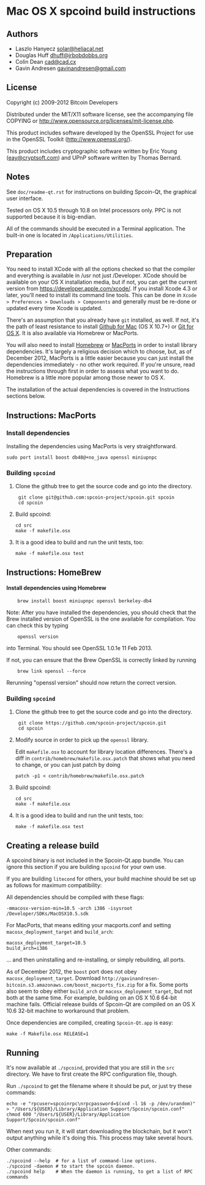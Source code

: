 Mac OS X spcoind build instructions
====================================

Authors
-------

* Laszlo Hanyecz <solar@heliacal.net>
* Douglas Huff <dhuff@jrbobdobbs.org>
* Colin Dean <cad@cad.cx>
* Gavin Andresen <gavinandresen@gmail.com>

License
-------

Copyright (c) 2009-2012 Bitcoin Developers

Distributed under the MIT/X11 software license, see the accompanying
file COPYING or http://www.opensource.org/licenses/mit-license.php.

This product includes software developed by the OpenSSL Project for use in
the OpenSSL Toolkit (http://www.openssl.org/).

This product includes cryptographic software written by
Eric Young (eay@cryptsoft.com) and UPnP software written by Thomas Bernard.

Notes
-----

See `doc/readme-qt.rst` for instructions on building Spcoin-Qt, the
graphical user interface.

Tested on OS X 10.5 through 10.8 on Intel processors only. PPC is not
supported because it is big-endian.

All of the commands should be executed in a Terminal application. The
built-in one is located in `/Applications/Utilities`.

Preparation
-----------

You need to install XCode with all the options checked so that the compiler
and everything is available in /usr not just /Developer. XCode should be
available on your OS X installation media, but if not, you can get the
current version from https://developer.apple.com/xcode/. If you install
Xcode 4.3 or later, you'll need to install its command line tools. This can
be done in `Xcode > Preferences > Downloads > Components` and generally must
be re-done or updated every time Xcode is updated.

There's an assumption that you already have `git` installed, as well. If
not, it's the path of least resistance to install [Github for Mac](https://mac.github.com/)
(OS X 10.7+) or
[Git for OS X](https://code.google.com/p/git-osx-installer/). It is also
available via Homebrew or MacPorts.

You will also need to install [Homebrew](http://mxcl.github.io/homebrew/)
or [MacPorts](https://www.macports.org/) in order to install library
dependencies. It's largely a religious decision which to choose, but, as of
December 2012, MacPorts is a little easier because you can just install the
dependencies immediately - no other work required. If you're unsure, read
the instructions through first in order to assess what you want to do.
Homebrew is a little more popular among those newer to OS X.

The installation of the actual dependencies is covered in the Instructions
sections below.

Instructions: MacPorts
----------------------

### Install dependencies

Installing the dependencies using MacPorts is very straightforward.

    sudo port install boost db48@+no_java openssl miniupnpc

### Building `spcoind`

1. Clone the github tree to get the source code and go into the directory.

        git clone git@github.com:spcoin-project/spcoin.git spcoin
        cd spcoin

2.  Build spcoind:

        cd src
        make -f makefile.osx

3.  It is a good idea to build and run the unit tests, too:

        make -f makefile.osx test

Instructions: HomeBrew
----------------------

#### Install dependencies using Homebrew

        brew install boost miniupnpc openssl berkeley-db4

Note: After you have installed the dependencies, you should check that the Brew installed version of OpenSSL is the one available for compilation. You can check this by typing

        openssl version

into Terminal. You should see OpenSSL 1.0.1e 11 Feb 2013.

If not, you can ensure that the Brew OpenSSL is correctly linked by running

        brew link openssl --force

Rerunning "openssl version" should now return the correct version.

### Building `spcoind`

1. Clone the github tree to get the source code and go into the directory.

        git clone https://github.com/spcoin-project/spcoin.git
        cd spcoin

2.  Modify source in order to pick up the `openssl` library.

    Edit `makefile.osx` to account for library location differences. There's a
    diff in `contrib/homebrew/makefile.osx.patch` that shows what you need to
    change, or you can just patch by doing

        patch -p1 < contrib/homebrew/makefile.osx.patch

3.  Build spcoind:

        cd src
        make -f makefile.osx

4.  It is a good idea to build and run the unit tests, too:

        make -f makefile.osx test

Creating a release build
------------------------

A spcoind binary is not included in the Spcoin-Qt.app bundle. You can ignore
this section if you are building `spcoind` for your own use.

If you are building `litecond` for others, your build machine should be set up
as follows for maximum compatibility:

All dependencies should be compiled with these flags:

    -mmacosx-version-min=10.5 -arch i386 -isysroot /Developer/SDKs/MacOSX10.5.sdk

For MacPorts, that means editing your macports.conf and setting
`macosx_deployment_target` and `build_arch`:

    macosx_deployment_target=10.5
    build_arch=i386

... and then uninstalling and re-installing, or simply rebuilding, all ports.

As of December 2012, the `boost` port does not obey `macosx_deployment_target`.
Download `http://gavinandresen-bitcoin.s3.amazonaws.com/boost_macports_fix.zip`
for a fix. Some ports also seem to obey either `build_arch` or
`macosx_deployment_target`, but not both at the same time. For example, building
on an OS X 10.6 64-bit machine fails. Official release builds of Spcoin-Qt are
compiled on an OS X 10.6 32-bit machine to workaround that problem.

Once dependencies are compiled, creating `Spcoin-Qt.app` is easy:

    make -f Makefile.osx RELEASE=1

Running
-------

It's now available at `./spcoind`, provided that you are still in the `src`
directory. We have to first create the RPC configuration file, though.

Run `./spcoind` to get the filename where it should be put, or just try these
commands:

    echo -e "rpcuser=spcoinrpc\nrpcpassword=$(xxd -l 16 -p /dev/urandom)" > "/Users/${USER}/Library/Application Support/Spcoin/spcoin.conf"
    chmod 600 "/Users/${USER}/Library/Application Support/Spcoin/spcoin.conf"

When next you run it, it will start downloading the blockchain, but it won't
output anything while it's doing this. This process may take several hours.

Other commands:

    ./spcoind --help  # for a list of command-line options.
    ./spcoind -daemon # to start the spcoin daemon.
    ./spcoind help    # When the daemon is running, to get a list of RPC commands
